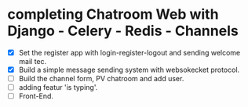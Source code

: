 # completing Chatroom Web with Django - Celery - Redis - Channels

 * [x] Set the register app with login-register-logout and sending welcome mail tec.
 * [x] Build a simple message sending system with websokecket protocol.
 * [ ] Build the channel form, PV chatroom and add user.
 * [ ] adding featur 'is typing'.
 * [ ] Front-End.
